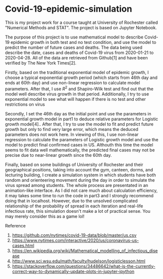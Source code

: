 # Covid-19-epidemic-simulation
This is my project work for a course taught at University of Rochester called "Numerical Methods and STAT". The project is based on Jupyter Notebook. 

The purpose of this project is to use mathematical model to describe Covid-19 epidemic growth in both test and no test condition, and use the model to predict the number of future cases and deaths. The data being used describe the date, cases and deaths of Covid-19 virus from 2020-01-21 to 2020-04-28. All of the data are retrieved from Github[1] and have been verified by The New York Times[2]. 

Firstly, based on the traditional exponential model of epidemic growth, I choose a typical exponential growth period (which starts from 46th day and ends at 60th day) and use non-linear regression to calculate model parameters. After that, I use $R^{2}$ and Shapiro-Wilk test and find out that the model well describe virus growth in that period. Additionally, I try to use exponential model to see what will happen if there is no test and other restrictions on virus

Secondly, I set the 46th day as the initial point and use the parameters in exponential growth model in part1 to deduce relative parameters for Logistic growth model[4].. After that, I try to use the model to fit and predict future growth but only to find very large error, which means the deduced parameters does not work here. In viewing of this, I use non-linear regression to calculate the parameters of Logistic growth model and use the model to predict final confirmed cases in US. Althouth this time the model seems to fit data well mathematically, the predicted final cases may not be precise due to near-linear growth since the 60th day. 

Finally, based on some buildings of University of Rochester and their geographical positions, taking into account the gym, canteen, dorms, and lecturing building, I create a simulation system in which students have both random and orienteering movement during the day in order to simulate the virus spread among students. The whole process are presentated in an animation-like interface. As I did not care much about calculation efficiency, it may takes some time to run the code in part3 and I strongly recommend doing that in localhost.  However, due to the unsolved complicated relationship of the probability of spread in each iteration and real-life infectious rate, this simulation doesn't make a lot of practical sense. You may merely consider this as a game lol!

Reference

1. https://github.com/nytimes/covid-19-data/blob/master/us.csv
2. https://www.nytimes.com/interactive/2020/us/coronavirus-us-cases.html
3. https://en.wikipedia.org/wiki/Mathematical_modelling_of_infectious_disease
4. http://www.sci.wsu.edu/math/faculty/hudelson/logisticlesson.html
5. https://stackoverflow.com/questions/34486642/what-is-the-currently-correct-way-to-dynamically-update-plots-in-jupyter-ipython


